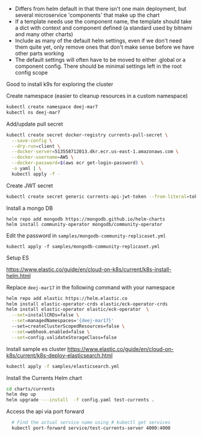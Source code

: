 - Differs from helm default in that there isn't one main deployment, but several microservice 'components' that make up the chart
- If a template needs use the component name, the template should take a dict with context and component defined (a standard used by bitnami and many other charts)
- Include as many of the default helm settings, even if we don't need them quite yet, only remove ones that don't make sense before we have other parts working
- The default settings will often have to be moved to either .global or a component config. There should be minimal settings left in the root config scope


Good to install k9s for exploring the cluster


Create namespace (easier to cleanup resources in a custom namespace)

```sh
kubectl create namespace deej-mar7
kubectl ns deej-mar7
```


Add/update pull secret

```sh
kubectl create secret docker-registry currents-pull-secret \
  --save-config \
  --dry-run=client \
  --docker-server=513558712013.dkr.ecr.us-east-1.amazonaws.com \
  --docker-username=AWS \
  --docker-password=$(aws ecr get-login-password) \
  -o yaml | \
  kubectl apply -f -
```



Create JWT secret

```sh
kubectl create secret generic currents-api-jwt-token --from-literal=token=$(head -c 512 /dev/urandom | LC_CTYPE=C tr -cd 'a-zA-Z0-9' | head -c 32)
```


Install a mongo DB

```
helm repo add mongodb https://mongodb.github.io/helm-charts
helm install community-operator mongodb/community-operator
```

Edit the password in `samples/mongodb-community-replicaset.yml`

```
kubectl apply -f samples/mongodb-community-replicaset.yml
```

Setup ES

https://www.elastic.co/guide/en/cloud-on-k8s/current/k8s-install-helm.html


Replace `deej-mar17` in the following command with your namespace

```sh
helm repo add elastic https://helm.elastic.co
helm install elastic-operator-crds elastic/eck-operator-crds
helm install elastic-operator elastic/eck-operator  \
  --set=installCRDs=false \
  --set=managedNamespaces='{deej-mar17}'
  --set=createClusterScopedResources=false \
  --set=webhook.enabled=false \
  --set=config.validateStorageClass=false
```

Install sample es cluster
https://www.elastic.co/guide/en/cloud-on-k8s/current/k8s-deploy-elasticsearch.html

```sh
kubectl apply -f samples/elasticsearch.yml
```


Install the Currents Helm chart

```sh
cd charts/currents
helm dep up
helm upgrade ---install  -f config.yaml test-currents .
```

Access the api via port forward

```sh
  # Find the actual service name using # kubectl get services
  kubectl port-forward service/test-currents-server 4000:4000
```